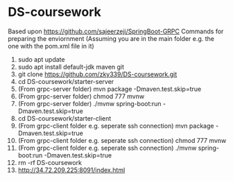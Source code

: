 # DS-coursework
Based upon https://github.com/sajeerzeji/SpringBoot-GRPC Commands for preparing the enviornment (Assuming you are in the main folder e.g. the one with the pom.xml file in it)

1. sudo apt update
2. sudo apt install default-jdk maven git
3. git clone https://github.com/zky339/DS-coursework.git
4. cd DS-coursework/starter-server
5. (From grpc-server folder) mvn package -Dmaven.test.skip=true
6. (From grpc-server folder) chmod 777 mvnw
7. (From grpc-server folder) ./mvnw spring-boot:run -Dmaven.test.skip=true
8. cd DS-coursework/starter-client
9. (From grpc-client folder e.g. seperate ssh connection) mvn package -Dmaven.test.skip=true
10. (From grpc-client folder e.g. seperate ssh connection) chmod 777 mvnw
11. (From grpc-client folder e.g. seperate ssh connection) ./mvnw spring-boot:run -Dmaven.test.skip=true
12. rm -rf DS-coursework
13. http://34.72.209.225:8091/index.html
